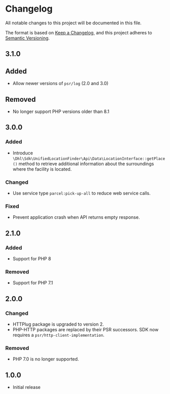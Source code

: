 # Changelog

All notable changes to this project will be documented in this file.

The format is based on [Keep a Changelog](https://keepachangelog.com/en/1.0.0/),
and this project adheres to [Semantic Versioning](https://semver.org/spec/v2.0.0.html).

## 3.1.0

## Added

- Allow newer versions of `psr/log` (2.0 and 3.0)

## Removed

- No longer support PHP versions older than 8.1

## 3.0.0

### Added

- Introduce `\Dhl\Sdk\UnifiedLocationFinder\Api\Data\LocationInterface::getPlace()` method
  to retrieve additional information about the surroundings where the facility is located.

### Changed

- Use service type `parcel:pick-up-all` to reduce web service calls.

### Fixed

- Prevent application crash when API returns empty response.

## 2.1.0

### Added

- Support for PHP 8

### Removed

- Support for PHP 7.1

## 2.0.0

### Changed

- HTTPlug package is upgraded to version 2.
- PHP-HTTP packages are replaced by their PSR successors. SDK now requires a `psr/http-client-implementation`.

### Removed

- PHP 7.0 is no longer supported.

## 1.0.0

- Initial release
